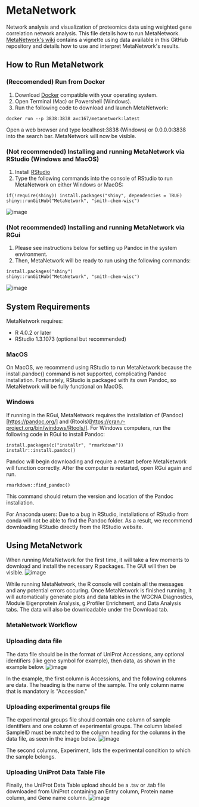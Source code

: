 # MetaNetwork
Network analysis and visualization of proteomics data using weighted gene correlation network analysis. This file details how to run MetaNetwork. [MetaNetwork's wiki](https://github.com/smith-chem-wisc/MetaNetwork/wiki) contains a vignette using data available in this GitHub repository and details how to use and interpret MetaNetwork's results.

## How to Run MetaNetwork

### (Reccomended) Run from Docker

1. Download [Docker](https://docs.docker.com/get-docker/) compatible with your operating system. 
2. Open Terminal (Mac) or Powershell (Windows).
3. Run the following code to download and launch MetaNetwork: 
```
docker run --p 3838:3838 avc167/metanetwork:latest
```
Open a web browser and type localhost:3838 (Windows) or 0.0.0.0:3838 into the search bar. MetaNetwork will now be visible. 

### (Not recommended) Installing and running MetaNetwork via RStudio (Windows and MacOS)

1. Install [RStudio](https://www.rstudio.com)
2. Type the following commands into the console of RStudio to run MetaNetwork on either Windows or MacOS: 

```
if(!require(shiny)) install.packages("shiny", dependencies = TRUE)
shiny::runGitHub("MetaNetwork", "smith-chem-wisc")
```

![image](https://user-images.githubusercontent.com/64652734/114083000-12903100-9874-11eb-9df8-97c2febd74af.png)

### (Not recommended) Installing and running MetaNetwork via RGui

1. Please see instructions below for setting up Pandoc in the system environment. 
2. Then, MetaNetwork will be ready to run using the following commands:

```
install.packages("shiny") 
shiny::runGitHub("MetaNetwork", "smith-chem-wisc")
```

![image](https://user-images.githubusercontent.com/64652734/114082840-dd83de80-9873-11eb-86cf-1f1e6bdac27b.png)

## System Requirements
MetaNetwork requires: 
* R 4.0.2 or later
* RStudio 1.3.1073 (optional but recommended)

### MacOS
On MacOS, we recommend using RStudio to run MetaNetwork because the install.pandoc() command is not supported, complicating Pandoc installation. Fortunately, RStudio is packaged with its own Pandoc, so MetaNetwork will be fully functional on MacOS.

### Windows
If running in the RGui, MetaNetwork requires the installation of (Pandoc)[https://pandoc.org/] and (Rtools)[https://cran.r-project.org/bin/windows/Rtools/]. For Windows computers, run the following code in RGui to install Pandoc: 

```
install.packages(c("installr", "rmarkdown"))
installr::install.pandoc()
```

Pandoc will begin downloading and require a restart before MetaNetwork will function correctly. 
After the computer is restarted, open RGui again and run. 
```
rmarkdown::find_pandoc()
```
This command should return the version and location of the Pandoc installation. 

For Anaconda users: Due to a bug in RStudio, installations of RStudio from conda will not be able to find the Pandoc folder. As a result, we recommend downloading RStudio directly from the RStudio website. 



## Using MetaNetwork
When running MetaNetwork for the first time, it will take a few moments to download and install the necessary R packages. The GUI will then be visible. 
![image](https://user-images.githubusercontent.com/64652734/114083377-816d8a00-9874-11eb-8e1b-113829b1c5be.png)

While running MetaNetwork, the R console will contain all the messages and any potential errors occuring. Once MetaNetwork is finished running, it will automatically generate plots and data tables in the WGCNA Diagnostics, Module Eigenprotein Analysis, g:Profiler Enrichment, and Data Analysis tabs. The data will also be downloadable under the Download tab.  

### MetaNetwork Workflow
### Uploading data file
The data file should be in the format of UniProt Accessions, any optional identifiers (like gene symbol for example), then data, as shown in the example below. 
![image](https://user-images.githubusercontent.com/64652734/114086819-bc71bc80-9878-11eb-86f6-1aa83e659d08.png)

In the example, the first column is Accessions, and the following columns are data. The heading is the name of the sample. The only column name that is mandatory is "Accession." 


### Uploading experimental groups file
The experimental groups file should contain one column of sample identifiers and one column of experimental groups. The column labeled SampleID must be matched to the column heading for the columns in the data file, as seen in the image below. 
![image](https://user-images.githubusercontent.com/64652734/114086993-f478ff80-9878-11eb-9637-da03344a71f9.png)

The second columns, Experiment, lists the experimental condition to which the sample belongs. 

### Uploading UniProt Data Table File
Finally, the UniProt Data Table upload should be a .tsv or .tab file downloaded from UniProt containing an Entry column, Protein name column, and Gene name column. 
![image](https://user-images.githubusercontent.com/64652734/114087471-8d0f7f80-9879-11eb-9428-9cd8075f111e.png)
